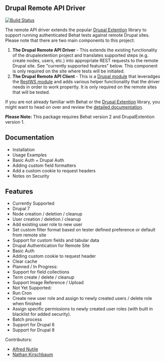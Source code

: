 
## Drupal Remote API Driver

[![Build Status](https://travis-ci.org/kirschbaum/drupal-behat-remote-api-driver.svg?branch=master)](https://travis-ci.org/kirschbaum/drupal-behat-remote-api-driver)

The remote API driver extends the popular [Drupal Extention](https://github.com/jhedstrom/drupalextension) library to support running authenticated Behat tests against remote Drupal sites. Please note that there are two main components to this project:

1. **The Drupal Remote API Driver** - This extends the existing functionality of the drupalextention project and translates supported steps (e.g. create nodes, users, etc.) into appropriate REST requests to the remote Drupal site. See "currently supported features" below. This component is only required on the site where tests will be initiated.
2. **The Drupal Remote API Client** - This is a [Drupal module](https://github.com/kirschbaum/drupal-behat-remote-api-client) that leveradges the [RestWS module](https://www.drupal.org/project/restws) and adds various helper functionality that the driver needs in order to work propertly. It is only required on the remote sites that will be tested.

If you are not already familiar with Behat or the [Drupal Extention](https://github.com/jhedstrom/drupalextension) library, you might want to head on over and review the [detailed documentation](https://behat-drupal-extension.readthedocs.org). 

**Please Note:** This package requires Behat version 2 and DrupalExtention version 1.

## Documentation

* Installation
* Usage Examples
* Basic Auth + Drupal Auth
* Adding custom field formatters
* Add a custom cookie to request headers
* Notes on Security

## Features 

* Currently Supported
 * Drupal 7
 * Node creation / deletion / cleanup
 * User creation / deletion / cleanup
 * Add existing user role to new user
 * Set custom filter format based on tester defined preference or default from remote site
 * Support for custom fields and tabular data
 * Drupal Authentication for Remote Site
 * Basic Auth
 * Adding custom cookie to request header
 * Clear cache
* Planned / In Progress:
 * Support for field collections
 * Term create / delete / cleanup
 * Support Image Reference / Upload
* Not Yet Supported:
 * Run Cron
 * Create new user role and assign to newly created users / delete role when finished
 * Assign specific permissions to newly created user roles (with built in blacklist for added security).
 * Batch process
 * Support for Drupal 6
 * Support for Drupal 8

Contributors:

* [Alfred Nutile](https://github.com/alnutile)
* [Nathan Kirschbaum](https://github.com/kirschbaum)
